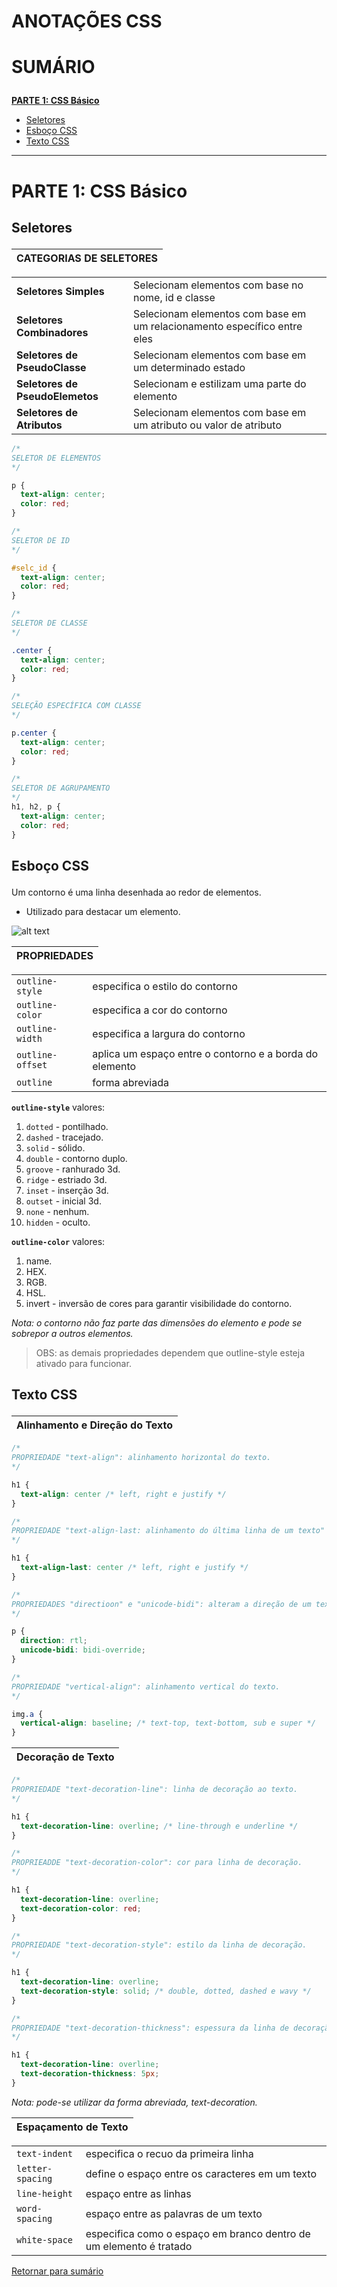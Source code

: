 # ANOTAÇÕES CSS

# <p id="sumario">SUMÁRIO</p>

<a href="#css-basico" style="font-weight: bold">PARTE 1: CSS Básico</a>

- <a href="#seletores">Seletores</a>
- <a href="#esboço">Esboço CSS</a>
- <a href="#texto">Texto CSS</a>

---

# <p id="css-basico">PARTE 1: CSS Básico</p>

## <p id="seletores">Seletores</p>

|**CATEGORIAS DE SELETORES**|
|---------------------------|

|                                 |                                                                          |
|---------------------------------|--------------------------------------------------------------------------|
| **Seletores Simples**           | Selecionam elementos com base no nome, id e classe                       |
| **Seletores Combinadores**      | Selecionam elementos com base em um relacionamento específico entre eles |
| **Seletores de PseudoClasse**   | Selecionam elementos com base em um determinado estado                   |
| **Seletores de PseudoElemetos** | Selecionam e estilizam uma parte do elemento                             |
| **Seletores de Atributos**      | Selecionam elementos com base em um atributo ou valor de atributo        |

```css
/* 
SELETOR DE ELEMENTOS
*/

p {
  text-align: center;
  color: red;
}

/*
SELETOR DE ID
*/

#selc_id {
  text-align: center;
  color: red;
}

/*
SELETOR DE CLASSE
*/

.center {
  text-align: center;
  color: red;
}

/*
SELEÇÃO ESPECÍFICA COM CLASSE
*/

p.center {
  text-align: center;
  color: red;
}

/*
SELETOR DE AGRUPAMENTO
*/
h1, h2, p {
  text-align: center;
  color: red;
}
```

## <p id="esboço">Esboço CSS</p>

Um contorno é uma linha desenhada ao redor de elementos.
- Utilizado para destacar um elemento.

![alt text](public/img/outline/image1.png)

|**PROPRIEDADES**|
|----------------|

|                  |                                                         |
|------------------|---------------------------------------------------------|
| `outline-style`  | especifica o estilo do contorno                         |
| `outline-color`  | especifica a cor do contorno                            |
| `outline-width`  | especifica a largura do contorno                        |
| `outline-offset` | aplica um espaço entre o contorno e a borda do elemento |
| `outline`        | forma abreviada                                         |

**`outline-style`** valores:
1. `dotted` - pontilhado.
2. `dashed` - tracejado.
3. `solid` - sólido.
4. `double` - contorno duplo.
5. `groove` - ranhurado 3d.
6. `ridge` - estriado 3d.
7. `inset` - inserção 3d.
8. `outset` - inicial 3d.
9. `none` - nenhum.
10. `hidden` - oculto.

**`outline-color`** valores:
1. name.
2. HEX.
3. RGB.
4. HSL.
5. invert - inversão de cores para garantir visibilidade do contorno.

_Nota: o contorno não faz parte das dimensões do elemento e pode se sobrepor a outros elementos._

> OBS: as demais propriedades dependem que outline-style esteja ativado para funcionar.

## <p id="texto">Texto CSS</p>

|**Alinhamento e Direção do Texto**|
|----------------------------------|

```css
/*
PROPRIEDADE "text-align": alinhamento horizontal do texto. 
*/

h1 {
  text-align: center /* left, right e justify */
}

/*
PROPRIEDADE "text-align-last: alinhamento do última linha de um texto"
*/

h1 {
  text-align-last: center /* left, right e justify */
}

/*
PROPRIEDADES "directioon" e "unicode-bidi": alteram a direção de um texto
*/

p {
  direction: rtl;
  unicode-bidi: bidi-override;
}

/*
PROPRIEDADE "vertical-align": alinhamento vertical do texto.
*/

img.a {
  vertical-align: baseline; /* text-top, text-bottom, sub e super */
}
```

|**Decoração de Texto**|
|----------------------|

```css
/*
PROPRIEDADE "text-decoration-line": linha de decoração ao texto.
*/

h1 {
  text-decoration-line: overline; /* line-through e underline */
}

/*
PROPRIEADDE "text-decoration-color": cor para linha de decoração.
*/

h1 {
  text-decoration-line: overline;
  text-decoration-color: red;
}

/*
PROPRIEDADE "text-decoration-style": estilo da linha de decoração. 
*/

h1 {
  text-decoration-line: overline;
  text-decoration-style: solid; /* double, dotted, dashed e wavy */
}

/*
PROPRIEDADE "text-decoration-thickness": espessura da linha de decoração.
*/

h1 {
  text-decoration-line: overline;
  text-decoration-thickness: 5px;
}
```

_Nota: pode-se utilizar da forma abreviada, text-decoration._

|**Espaçamento de Texto**|
|------------------------|

| | |
|-|-|
| `text-indent` | especifica o recuo da primeira linha |
| `letter-spacing` | define o espaço entre os caracteres em um texto |
| `line-height` | espaço entre as linhas |
| `word-spacing` | espaço entre as palavras de um texto |
| `white-space` | especifica como o espaço em branco dentro de um elemento é tratado |

<a href="#sumário">Retornar para sumário</a>